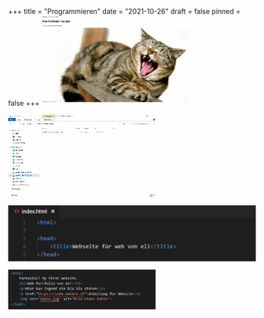 +++
title = "Programmieren"
date = "2021-10-26"
draft = false
pinned = false
+++
![](web-blog.png4-300x184-.jpg "Die entstandene Website")

![](web-blog.png3-300x169-.jpg "Abspeicherung Bild")

![](web-blog.png "Aufschrift die man im Tab sehen kann")

![](web-blog.png2-300x81-.jpg "Text auf der Website")